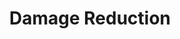 ---
title: "Damage Reduction"

ability:
  types: ["Ex", "Su"]
  description: |
    A creature with this special quality ignores damage from most weapons and natural attacks. Wounds heal immediately, or the weapon bounces off harmlessly (in either case, the opponent knows the attack was ineffective). The creature takes normal damage from energy attacks (even nonmagical ones), spells, spell-like abilities, and supernatural abilities. A certain kind of weapon can sometimes damage the creature normally, as noted below.

    The entry indicates the amount of damage ignored (usually 5 to 15 points) and the type of weapon that negates the ability.

    Some monsters are vulnerable to piercing, bludgeoning, or slashing damage.

    Some monsters are vulnerable to certain materials, such as alchemical silver, adamantine, or cold-forged iron. Attacks from weapons that are not made of the correct material have their damage reduced, even if the weapon has an enhancement bonus.

    Some monsters are vulnerable to magic weapons. Any weapon with at least a +1 magical enhancement bonus on attack and damage rolls overcomes the damage reduction of these monsters. Such creatures' natural weapons (but not their attacks with weapons) are treated as magic weapons for the purpose of overcoming damage reduction.

    A few very powerful monsters are vulnerable only to epic weapons; that is, magic weapons with at least a +6 enhancement bonus. Such creatures' natural weapons are also treated as epic weapons for the purpose of overcoming damage reduction.

    Some monsters are vulnerable to chaotic-, evil-, good-, or lawful-aligned weapons. When a cleric casts _align weapon_, affected weapons might gain one or more of these properties, and certain magic weapons have these properties as well. A creature with an alignment subtype (chaotic, evil, good, or lawful) can overcome this type of damage reduction with its natural weapons and weapons it wields as if the weapons or natural weapons had an alignment (or alignments) that match the subtype(s) of the creature.

    When a damage reduction entry has a dash (&ndash;) after the slash, no weapon negates the damage reduction.

    A few creatures are harmed by more than one kind of weapon. A weapon of either type overcomes this damage reduction.

    A few other creatures require combinations of different types of attacks to overcome their damage reduction. A weapon must be both types to overcome this damage reduction. A weapon that is only one type is still subject to damage reduction.

    The numerical part of a creature's damage reduction is the amount of hit points the creature ignores from normal attacks. Usually, a certain type of weapon can overcome this reduction. This information is separated from the damage reduction number by a slash. Damage reduction may be overcome by special materials, by magic weapons (any weapon with a +1 or higher enhancement bonus, not counting the enhancement from masterwork quality), certain types of weapons (such as slashing or bludgeoning), and weapons imbued with an alignment. If a dash follows the slash then the damage reduction is effective against any attack that does not ignore damage reduction.

    Ammunition fired from a projectile weapon with an enhancement bonus of +1 or higher is treated as a magic weapon for the purpose of overcoming damage reduction. Similarly, ammunition fired from a projectile weapon with an alignment gains the alignment of that projectile weapon (in addition to any alignment it may already have).

    Whenever damage reduction completely negates the damage from an attack, it also negates most special effects that accompany the attack, such as injury type poison, a monk's stunning, and injury type disease. Damage reduction does not negate touch attacks, energy damage dealt along with an attack, or energy drains. Nor does it affect poisons or diseases delivered by inhalation, ingestion, or contact.

    Attacks that deal no damage because of the target's damage reduction do not disrupt spells.

    Spells, spell-like abilities, and energy attacks (even nonmagical fire) ignore damage reduction.

    Sometimes damage reduction is instant healing. Sometimes damage reduction represents the creature's tough hide or body,. In either case, characters can see that conventional attacks don't work.

    If a creature has damage reduction from more than one source, the two forms of damage reduction do not stack. Instead, the creature gets the benefit of the best damage reduction in a given situation.
---